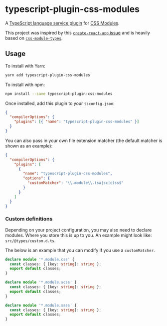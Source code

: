 # typescript-plugin-css-modules

A [TypeScript language service plugin](https://github.com/Microsoft/TypeScript/wiki/Writing-a-Language-Service-Plugin)
for [CSS Modules](https://github.com/css-modules/css-modules).

This project was inspired by this [`create-react-app` issue](https://github.com/facebook/create-react-app/issues/5677)
and is heavily based on [`css-module-types`](https://github.com/timothykang/css-module-types).

## Usage

To install with Yarn:

```sh
yarn add typescript-plugin-css-modules
```

To install with npm:

```sh
npm install --save typescript-plugin-css-modules
```

Once installed, add this plugin to your `tsconfig.json`:

```json
{
  "compilerOptions": {
    "plugins": [{ "name": "typescript-plugin-css-modules" }]
  }
}
```

You can also pass in your own file extension matcher (the default matcher is shown as an example):

```json
{
  "compilerOptions": {
    "plugins": [
      {
        "name": "typescript-plugin-css-modules",
        "options": {
          "customMatcher": "\\.module\\.(sa|sc|c)ss$"
        }
      }
    ]
  }
}
```

### Custom definitions

Depending on your project configuration, you may also need to declare modules. Where you store this is up to you. An
example might look like: `src/@types/custom.d.ts`.

The below is an example that you can modify if you use a `customMatcher`.

```ts
declare module '*.module.css' {
  const classes: { [key: string]: string };
  export default classes;
}

declare module '*.module.scss' {
  const classes: { [key: string]: string };
  export default classes;
}

declare module '*.module.sass' {
  const classes: { [key: string]: string };
  export default classes;
}
```
